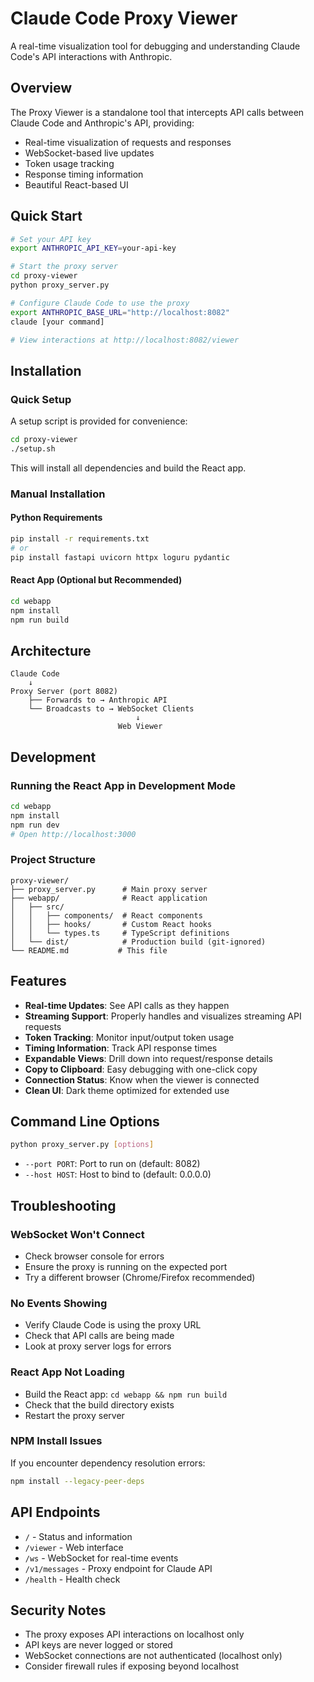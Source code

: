 # Claude Code Proxy Viewer

A real-time visualization tool for debugging and understanding Claude Code's API interactions with Anthropic.

## Overview

The Proxy Viewer is a standalone tool that intercepts API calls between Claude Code and Anthropic's API, providing:
- Real-time visualization of requests and responses
- WebSocket-based live updates
- Token usage tracking
- Response timing information
- Beautiful React-based UI

## Quick Start

```bash
# Set your API key
export ANTHROPIC_API_KEY=your-api-key

# Start the proxy server
cd proxy-viewer
python proxy_server.py

# Configure Claude Code to use the proxy
export ANTHROPIC_BASE_URL="http://localhost:8082"
claude [your command]

# View interactions at http://localhost:8082/viewer
```

## Installation

### Quick Setup

A setup script is provided for convenience:

```bash
cd proxy-viewer
./setup.sh
```

This will install all dependencies and build the React app.

### Manual Installation

#### Python Requirements

```bash
pip install -r requirements.txt
# or
pip install fastapi uvicorn httpx loguru pydantic
```

#### React App (Optional but Recommended)

```bash
cd webapp
npm install
npm run build
```

## Architecture

```
Claude Code
    ↓
Proxy Server (port 8082)
    ├── Forwards to → Anthropic API
    └── Broadcasts to → WebSocket Clients
                            ↓
                        Web Viewer
```

## Development

### Running the React App in Development Mode

```bash
cd webapp
npm install
npm run dev
# Open http://localhost:3000
```

### Project Structure

```
proxy-viewer/
├── proxy_server.py      # Main proxy server
├── webapp/              # React application
│   ├── src/
│   │   ├── components/  # React components
│   │   ├── hooks/       # Custom React hooks
│   │   └── types.ts     # TypeScript definitions
│   └── dist/            # Production build (git-ignored)
└── README.md           # This file
```

## Features

- **Real-time Updates**: See API calls as they happen
- **Streaming Support**: Properly handles and visualizes streaming API requests
- **Token Tracking**: Monitor input/output token usage
- **Timing Information**: Track API response times
- **Expandable Views**: Drill down into request/response details
- **Copy to Clipboard**: Easy debugging with one-click copy
- **Connection Status**: Know when the viewer is connected
- **Clean UI**: Dark theme optimized for extended use

## Command Line Options

```bash
python proxy_server.py [options]
```

- `--port PORT`: Port to run on (default: 8082)
- `--host HOST`: Host to bind to (default: 0.0.0.0)

## Troubleshooting

### WebSocket Won't Connect
- Check browser console for errors
- Ensure the proxy is running on the expected port
- Try a different browser (Chrome/Firefox recommended)

### No Events Showing
- Verify Claude Code is using the proxy URL
- Check that API calls are being made
- Look at proxy server logs for errors

### React App Not Loading
- Build the React app: `cd webapp && npm run build`
- Check that the build directory exists
- Restart the proxy server

### NPM Install Issues
If you encounter dependency resolution errors:
```bash
npm install --legacy-peer-deps
```

## API Endpoints

- `/` - Status and information
- `/viewer` - Web interface
- `/ws` - WebSocket for real-time events
- `/v1/messages` - Proxy endpoint for Claude API
- `/health` - Health check

## Security Notes

- The proxy exposes API interactions on localhost only
- API keys are never logged or stored
- WebSocket connections are not authenticated (localhost only)
- Consider firewall rules if exposing beyond localhost
